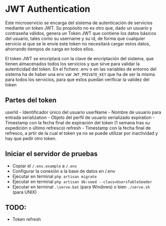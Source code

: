 # JWT Authentication
Este microservicio se encarga del sistema de autenticación de servicios mediante un token JWT. Su propósito no es otro que, dado un usuario y contraseña válidos, genera un Token JWT que contiene los datos básicos del usuario, tales como su username y su id, de forma que cualquier servicio al que se le envíe este token no necesitará cargar estos datos, ahorrando tiempos de carga en todos ellos.

El token JWT se encriptará con la clave de encriptación del sistema, que tienen almacenados todos los servicios
y que sirve para validar la autenticidad del token. En el fichero .env o en las variables de entorno del sistema ha de haber una env var `JWT_PRIVATE_KEY` que ha de ser la misma para todos los servicios, para que estos puedan verificar la validez del token

## Partes del token
userId        - Identificador único del usuario
userName      - Nombre de usuario para entrada
serialization - Objeto del perfil de usuario serializado
expiration    - Timestamp con la fecha final de expiración del token (1 semana tras su expedición o último refresco)
refresh       - Timestamp con la fecha final de refresco, a prtir de la cual el token ya no se puede utilizar por inactividad y hay que pedir otro token.

## Iniciar el servidor de pruebas
- Copiar el `/.env.example` a `/.env`
- Configurar la conexión a la base de datos en /.env
- Ejecutar en terminal `php artisan migrate`
- Ejecutar en terminal `php artisan db:seed --class=UsersTableSeeder`
- Ejecutar en terminal `.\serve.bat` (para Windows) o bien `./serve.sh` (para UNIX)

## TODO:
- Token refresh